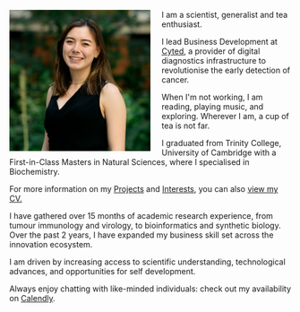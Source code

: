 <img src="Charlene_Tang_crop.jpg"
     alt="Profile photo"
     style="float: left; width: 50%; margin-right: 20px; margin-bottom: 10px;" />
   
I am a scientist, generalist and tea enthusiast. 

I lead Business Development at [Cyted](https://cyted.ai), a provider of digital diagnostics infrastructure to revolutionise the early detection of cancer.

When I'm not working, I am reading, playing music, and exploring. Wherever I am, a cup of tea is not far.

I graduated from Trinity College, University of Cambridge with a First-in-Class Masters in Natural Sciences, where I specialised in Biochemistry. 

For more information on my [Projects](projects.md) and [Interests](interests.md), you can also [view my CV.](CV_Charlene_Tang_2021-01.pdf)

I have gathered over 15 months of academic research experience, from tumour immunology and virology, to bioinformatics and synthetic biology. Over the past 2 years, I have expanded my business skill set across the innovation ecosystem. 

I am driven by increasing access to scientific understanding, technological advances, and opportunities for self development.

Always enjoy chatting with like-minded individuals: check out my availability on [Calendly](https://calendly.com/charleneostang/30min).

<!--- Drop me an [email](emailto:charleneostang@yahoo.com) or message me on [LinkedIn](http://linkedin.com/in/charleneostang). --->
